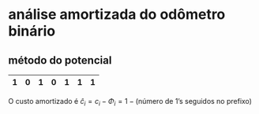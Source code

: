 # análise amortizada do odômetro binário

## método do potencial

| 1 	| 0 	| 1 	| 0 	| 1 	| 1 	| 1 	|
|---	|---	|---	|---	|---	|---	|---	|

O custo amortizado é $\hat{c}_i = c_i - \Phi_i = 1 - (\text{número de 1's seguidos no prefixo})$
